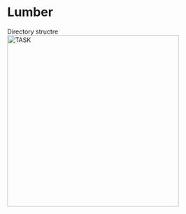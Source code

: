 # Lumber
Directory structre
<img width="392" alt="TASK" src="https://github.com/raesen/Lumber/assets/81528196/c1ef5d5a-ed39-471a-8cac-277020afbbe9">
